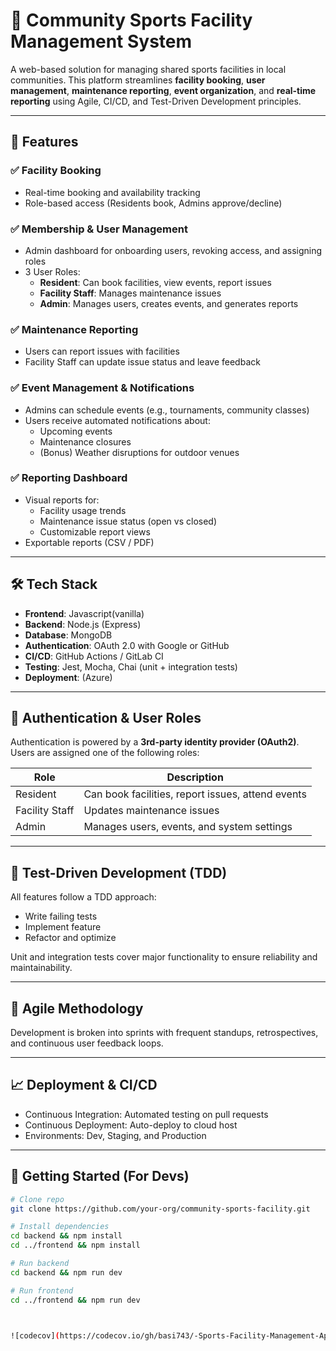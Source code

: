 # 🏀 Community Sports Facility Management System

A web-based solution for managing shared sports facilities in local communities. This platform streamlines **facility booking**, **user management**, **maintenance reporting**, **event organization**, and **real-time reporting** using Agile, CI/CD, and Test-Driven Development principles.

---

## 🚀 Features

### ✅ Facility Booking
- Real-time booking and availability tracking
- Role-based access (Residents book, Admins approve/decline)

### ✅ Membership & User Management
- Admin dashboard for onboarding users, revoking access, and assigning roles
- 3 User Roles:  
  - **Resident**: Can book facilities, view events, report issues  
  - **Facility Staff**: Manages maintenance issues  
  - **Admin**: Manages users, creates events, and generates reports

### ✅ Maintenance Reporting
- Users can report issues with facilities
- Facility Staff can update issue status and leave feedback

### ✅ Event Management & Notifications
- Admins can schedule events (e.g., tournaments, community classes)
- Users receive automated notifications about:
  - Upcoming events
  - Maintenance closures
  - (Bonus) Weather disruptions for outdoor venues

### ✅ Reporting Dashboard
- Visual reports for:
  - Facility usage trends
  - Maintenance issue status (open vs closed)
  - Customizable report views
- Exportable reports (CSV / PDF)

---

## 🛠️ Tech Stack

- **Frontend**: Javascript(vanilla)
- **Backend**: Node.js (Express)
- **Database**: MongoDB
- **Authentication**: OAuth 2.0 with Google or GitHub
- **CI/CD**: GitHub Actions / GitLab CI
- **Testing**: Jest, Mocha, Chai (unit + integration tests)
- **Deployment**: (Azure)
---

## 🔐 Authentication & User Roles

Authentication is powered by a **3rd-party identity provider (OAuth2)**. Users are assigned one of the following roles:

| Role          | Description                                   |
|---------------|-----------------------------------------------|
| Resident      | Can book facilities, report issues, attend events |
| Facility Staff| Updates maintenance issues                    |
| Admin         | Manages users, events, and system settings    |

---

## 🧪 Test-Driven Development (TDD)

All features follow a TDD approach:
- Write failing tests
- Implement feature
- Refactor and optimize

Unit and integration tests cover major functionality to ensure reliability and maintainability.

---

## 🔄 Agile Methodology

Development is broken into sprints with frequent standups, retrospectives, and continuous user feedback loops.

---

## 📈 Deployment & CI/CD

- Continuous Integration: Automated testing on pull requests
- Continuous Deployment: Auto-deploy to cloud host
- Environments: Dev, Staging, and Production

---

## 📁 Getting Started (For Devs)

```bash
# Clone repo
git clone https://github.com/your-org/community-sports-facility.git

# Install dependencies
cd backend && npm install
cd ../frontend && npm install

# Run backend
cd backend && npm run dev

# Run frontend
cd ../frontend && npm run dev



![codecov](https://codecov.io/gh/basi743/-Sports-Facility-Management-App/branch/dev/graph/badge.svg)

